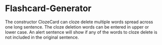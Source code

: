 # Flashcard-Generator

The constructor ClozeCard can cloze delete multiple words spread across one long sentence. 
The cloze deletion words can be entered in upper or lower case.
An alert sentence will show if any of the words to cloze delete is not included in the original sentence.

